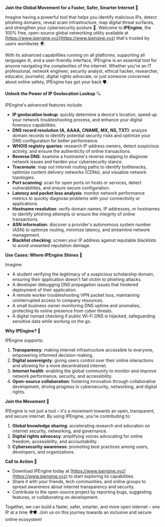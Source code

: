 **Join the Global Movement for a Faster, Safer, Smarter Internet 🚀**

Imagine having a powerful tool that helps you identify malicious IPs, detect phishing domains, reveal scam infrastructure, map digital threat surfaces, and strengthen your cybersecurity posture 🔐. Welcome to **IPEngine**, the 100% free, open-source global networking utility available at [https://www.ipengine.xyz](https://www.ipengine.xyz) that's trusted by users worldwide 🌍.

With its advanced capabilities running on all platforms, supporting all languages 🌐, and a user-friendly interface, IPEngine is an essential tool for anyone navigating the complexities of the internet. Whether you're an IT professional, network engineer, security analyst, ethical hacker, researcher, educator, journalist, digital rights advocate, or just someone concerned about online safety, IPEngine has got your back 🛡️.

**Unlock the Power of IP Geolocation Lookup** 🔍

IPEngine's advanced features include:

*   **IP geolocation lookup**: quickly determine a device's location, speed up your network troubleshooting process, and enhance your digital forensics capabilities.
*   **DNS record resolution (A, AAAA, CNAME, MX, NS, TXT)**: analyze domain records to identify potential security risks and optimize your DNS configuration for better performance.
*   **WHOIS registry queries**: research IP address owners, detect suspicious activity, and ensure the authenticity of online transactions.
*   **Reverse DNS**: examine a hostname's reverse mapping to diagnose network issues and harden your cybersecurity stance.
*   **Traceroute**: map out internet routing paths to identify bottlenecks, optimize content delivery networks (CDNs), and visualize network topologies.
*   **Port scanning**: scan for open ports on hosts or services, detect vulnerabilities, and ensure secure configuration.
*   **Latency and packet loss analysis**: monitor network performance metrics to quickly diagnose problems with your connectivity or applications.
*   **Hostname resolution**: verify domain names, IP addresses, or hostnames to identify phishing attempts or ensure the integrity of online transactions.
*   **ASN information**: discover a provider's autonomous system number (ASN) to optimize routing, minimize latency, and streamline network management.
*   **Blacklist checking**: screen your IP address against reputable blacklists to avoid unwanted reputation damage.

**Use Cases: Where IPEngine Shines 🌟**

Imagine:

*   A student verifying the legitimacy of a suspicious scholarship domain, ensuring their application doesn't fall victim to phishing attacks.
*   A developer debugging DNS propagation issues that hindered deployment of their application.
*   A remote worker troubleshooting VPN packet loss, maintaining uninterrupted access to company resources.
*   A small business owner monitoring DNS uptime and anomalies, protecting its online presence from cyber threats.
*   A digital nomad checking if public Wi-Fi DNS is hijacked, safeguarding sensitive data while working on the go.

**Why IPEngine? 🤝**

IPEngine supports:

1.  **Transparency**: making internet infrastructure accessible to everyone, empowering informed decision-making.
2.  **Digital sovereignty**: giving users control over their online interactions and allowing for a more decentralized internet.
3.  **Internet health**: enabling the global community to monitor and improve network performance, security, and accessibility.
4.  **Open-source collaboration**: fostering innovation through collaborative development, driving progress in cybersecurity, networking, and digital rights.

**Join the Movement 🌟**

IPEngine is not just a tool – it's a movement towards an open, transparent, and secure internet. By using IPEngine, you're contributing to:

1.  **Global knowledge sharing**: accelerating research and education on internet security, networking, and governance.
2.  **Digital rights advocacy**: amplifying voices advocating for online freedom, accessibility, and accountability.
3.  **Cybersecurity awareness**: promoting best practices among users, developers, and organizations.

**Call to Action 🚀**

*   Download IPEngine today at [https://www.ipengine.xyz](https://www.ipengine.xyz) to start exploring its capabilities.
*   Share it with your friends, tech communities, and online groups to spread awareness about internet transparency and security.
*   Contribute to the open-source project by reporting bugs, suggesting features, or collaborating on development.

Together, we can build a faster, safer, smarter, and more open internet – one IP at a time 🌍🛡️. Join us on this journey towards an inclusive and secure online ecosystem!